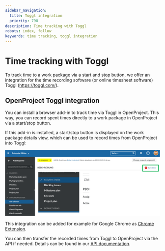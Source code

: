 ```yaml
---
sidebar_navigation:
  title: Toggl integration
  priority: 798
description: Time tracking with Toggl
robots: index, follow
keywords: time tracking, toggl integration
---
```


# Time tracking with Toggl

To track time to a work package via a start and stop button, we offer an integration for the time recording software (or online timesheet software) Toggl (https://toggl.com/).

## OpenProject Toggl integration

You can install a browser add-in to track time via Toggl in OpenProject. This way, you can record spent times directly to a work package in OpenProject via a start/stop button. 

If this add-in is installed, a start/stop button is displayed on the work package details view, which can be used to record times from OpenProject into Toggl:

![Toggl-integration](Toggl-integration.png)

This integration can be added for example for Google Chrome as [Chrome Extension](https://chrome.google.com/webstore/detail/toggl-button-productivity/oejgccbfbmkkpaidnkphaiaecficdnfn).

You can then transfer the recorded times from Toggl to OpenProject via the API if needed.
Details can be found in our [API documentation](../../../../api/).
